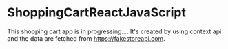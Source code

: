 # ShoppingCartReactJavaScript
This shopping cart app is in progressing....
It's created by using context api and the data are fetched from https://fakestoreapi.com.
